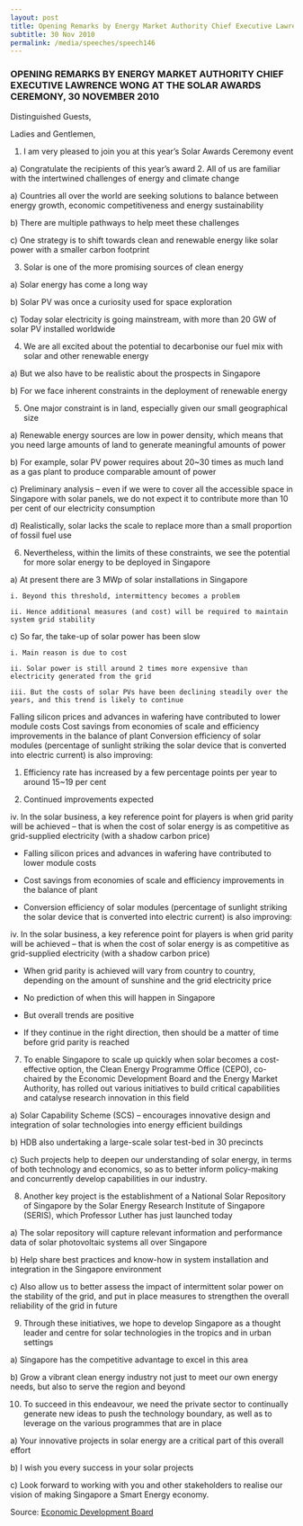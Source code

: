 ```yaml
---
layout: post
title: Opening Remarks by Energy Market Authority Chief Executive Lawrence Wong at the Solar Awards Ceremony, 30 November 2010
subtitle: 30 Nov 2010
permalink: /media/speeches/speech146
---
```


### OPENING REMARKS BY ENERGY MARKET AUTHORITY CHIEF EXECUTIVE LAWRENCE WONG AT THE SOLAR AWARDS CEREMONY, 30 NOVEMBER 2010


Distinguished Guests, 

Ladies and Gentlemen,

1. I am very pleased to join you at this year’s Solar Awards Ceremony event

a) Congratulate the recipients of this year’s award
2. All of us are familiar with the intertwined challenges of energy and climate change 

a) Countries all over the world are seeking solutions to balance between energy growth, economic competitiveness and energy sustainability 

b) There are multiple pathways to help meet these challenges 

c) One strategy is to shift towards clean and renewable energy like solar power with a smaller carbon footprint 

3. Solar is one of the more promising sources of clean energy 

a) Solar energy has come a long way 

b) Solar PV was once a curiosity used for space exploration 

c) Today solar electricity is going mainstream, with more than 20 GW of solar PV installed worldwide 

4. We are all excited about the potential to decarbonise our fuel mix with solar and other renewable energy 

a) But we also have to be realistic about the prospects in Singapore 

b) For we face inherent constraints in the deployment of renewable energy 

5. One major constraint is in land, especially given our small geographical size 

a) Renewable energy sources are low in power density, which means that you need large amounts of land to generate meaningful amounts of power 

b) For example, solar PV power requires about 20~30 times as much land as a gas plant to produce comparable amount of power 

c) Preliminary analysis – even if we were to cover all the accessible space in Singapore with solar panels, we do not expect it to contribute more than 10 per cent of our electricity consumption 

d) Realistically, solar lacks the scale to replace more than a small proportion of fossil fuel use 

6. Nevertheless, within the limits of these constraints, we see the potential for more solar energy to be deployed in Singapore 

a) At present there are 3 MWp of solar installations in Singapore 

    i. Beyond this threshold, intermittency becomes a problem

    ii. Hence additional measures (and cost) will be required to maintain system grid stability

c) So far, the take-up of solar power has been slow 

    i. Main reason is due to cost 

    ii. Solar power is still around 2 times more expensive than electricity generated from the grid

    iii. But the costs of solar PVs have been declining steadily over the years, and this trend is likely to continue

Falling silicon prices and advances in wafering have contributed to lower module costs
Cost savings from economies of scale and efficiency improvements in the balance of plant
Conversion efficiency of solar modules (percentage of sunlight striking the solar device that is converted into electric current) is also improving:

1. Efficiency rate has increased by a few percentage points per year to around 15~19 per cent

2. Continued improvements expected

iv. In the solar business, a key reference point for players is when grid parity will be achieved – that is when the cost of solar energy is as competitive as grid-supplied electricity (with a shadow carbon price)

* Falling silicon prices and advances in wafering have contributed to lower module costs

* Cost savings from economies of scale and efficiency improvements in the balance of plant

* Conversion efficiency of solar modules (percentage of sunlight striking the solar device that is converted into electric current) is also improving:

iv. In the solar business, a key reference point for players is when grid parity will be achieved – that is when the cost of solar energy is as competitive as grid-supplied electricity (with a shadow carbon price)

* When grid parity is achieved will vary from country to country, depending on the amount of sunshine and the grid electricity price

* No prediction of when this will happen in Singapore

* But overall trends are positive

* If they continue in the right direction, then should be a matter of time before grid parity is reached

7. To enable Singapore to scale up quickly when solar becomes a cost-effective option, the Clean Energy Programme Office (CEPO), co-chaired by the Economic Development Board and the Energy Market Authority, has rolled out various initiatives to build critical capabilities and catalyse research innovation in this field 

a) Solar Capability Scheme (SCS) – encourages innovative design and integration of solar technologies into energy efficient buildings 

b) HDB also undertaking a large-scale solar test-bed in 30 precincts 

c) Such projects help to deepen our understanding of solar energy, in terms of both technology and economics, so as to better inform policy-making and concurrently develop capabilities in our industry. 

8. Another key project is the establishment of a National Solar Repository of Singapore by the Solar Energy Research Institute of Singapore (SERIS), which Professor Luther has just launched today 

a) The solar repository will capture relevant information and performance data of solar photovoltaic systems all over Singapore 

b) Help share best practices and know-how in system installation and integration in the Singapore environment 

c) Also allow us to better assess the impact of intermittent solar power on the stability of the grid, and put in place measures to strengthen the overall reliability of the grid in future 

9. Through these initiatives, we hope to develop Singapore as a thought leader and centre for solar technologies in the tropics and in urban settings 

a) Singapore has the competitive advantage to excel in this area 

b) Grow a vibrant clean energy industry not just to meet our own energy needs, but also to serve the region and beyond 

10. To succeed in this endeavour, we need the private sector to continually generate new ideas to push the technology boundary, as well as to leverage on the various programmes that are in place 

a) Your innovative projects in solar energy are a critical part of this overall effort 

b) I wish you every success in your solar projects 

c) Look forward to working with you and other stakeholders to realise our vision of making Singapore a Smart Energy economy. 

Source: [<a href="https://www.edb.gov.sg/" target="_blank">Economic Development Board</a>](https://www.edb.gov.sg/)


